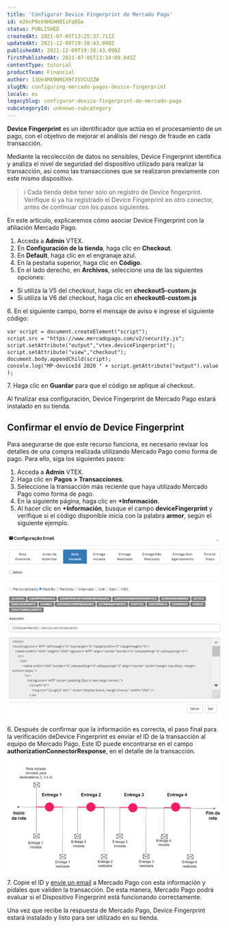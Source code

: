```yaml
---
title: 'Configurar Device Fingerprint de Mercado Pago'
id: m2knP9z69HGHHBIiFq0Ga
status: PUBLISHED
createdAt: 2021-07-05T13:25:37.711Z
updatedAt: 2021-12-09T19:38:43.090Z
publishedAt: 2021-12-09T19:38:43.090Z
firstPublishedAt: 2021-07-05T13:34:09.043Z
contentType: tutorial
productTeam: Financial
author: 13Ue4MX9WNiX9f3SVCUZZW
slugEN: configuring-mercado-pagos-device-fingerprint
locale: es
legacySlug: configurar-device-fingerprint-de-mercado-pago
subcategoryId: unknown-subcategory
---
```


__Device Fingerprint__ es un identificador que actúa en el procesamiento de un pago, con el objetivo de mejorar el análisis del riesgo de fraude en cada transacción. 

Mediante la recolección de datos no sensibles, Device Fingerprint identifica y analiza el nivel de seguridad del dispositivo utilizado para realizar la transacción, así como las transacciones que se realizaron previamente con este mismo dispositivo.

>ℹ️ Cada tienda debe tener solo un registro de Device fingerprint. Verifique si ya ha registrado el Device Fingerprint en otro conector, antes de continuar con los pasos siguientes.

En este artículo, explicaremos cómo asociar Device Fingerprint con la afiliación Mercado Pago.

1. Acceda a __Admin__ VTEX.
2. En __Configuración de la tienda__, haga clic en __Checkout__.
3. En __Default__, haga clic en el engranaje azul.
4. En la pestaña superior, haga clic en __Código__.
5. En el lado derecho, en __Archivos__, seleccione una de las siguientes opciones:

- Si utiliza la V5 del checkout, haga clic en __checkout5-custom.js__
- Si utiliza la V6 del checkout, haga clic en __checkout6-custom.js__

<ui>
6. En el siguiente campo, borre el mensaje de aviso e ingrese el siguiente código:
</ui>

```
var script = document.createElement("script");
script.src = "https://www.mercadopago.com/v2/security.js";
script.setAttribute("output","vtex.deviceFingerprint");
script.setAttribute("view","checkout");
document.body.appendChild(script);
console.log("MP-deviceId 2020 " + script.getAttribute("output").value );
```

<ui>
  7. Haga clic en <b>Guardar</b> para que el código se aplique al checkout.
</ui>

Al finalizar esa configuración, Device Fingerprint de Mercado Pago estará instalado en su tienda.

## Confirmar el envío de Device Fingerprint

Para asegurarse de que este recurso funciona, es necesario revisar los detalles de una compra realizada utilizando Mercado Pago como forma de pago. Para ello, siga los siguientes pasos:

1. Acceda a __Admin__ VTEX.
2. Haga clic en __Pagos > Transacciones__.
3. Seleccione la transacción más reciente que haya utilizado Mercado Pago como forma de pago. 
4. En la siguiente página, haga clic en __+Información__.
5. Al hacer clic en __+Información__, busque el campo __deviceFingerprint__ y verifique si el  código disponible inicia con la palabra __armor__, según el siguiente ejemplo. 

![Device Fingerprint Armor](https://raw.githubusercontent.com/vtexdocs/help-center-content/refs/heads/main/_1.png)

<ui>
6. Después de confirmar que la información es correcta, el paso final para la verificación deDevice Fingerprint es enviar el ID de la transacción al equipo de Mercado Pago. Este ID puede encontrarse en el campo <b>authorizationConnectorResponse</b>, en el detalle de la transacción.
  </ui>

  ![Autorización](https://raw.githubusercontent.com/vtexdocs/help-center-content/refs/heads/main/_2.png)

<ui>
  7. Copie el ID y <a href=https://www.mercadopago.com.ar/developers/es/support>envíe un email</a> a Mercado Pago con esta información y pídales que validen la transacción. De esta manera, Mercado Pago podrá evaluar si el Dispositivo Fingerprint está funcionando correctamente.
  </ui>

Una vez que recibe la respuesta de Mercado Pago, Device Fingerprint estará instalado y listo para ser utilizado en su tienda.
